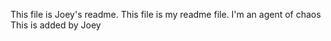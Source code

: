 This file is Joey's readme. This file is my readme file. I'm an agent of chaos
This is added by Joey
